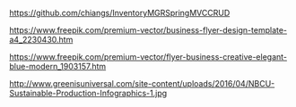 https://github.com/chiangs/InventoryMGRSpringMVCCRUD

https://www.freepik.com/premium-vector/business-flyer-design-template-a4_2230430.htm

https://www.freepik.com/premium-vector/flyer-business-creative-elegant-blue-modern_1903157.htm

http://www.greenisuniversal.com/site-content/uploads/2016/04/NBCU-Sustainable-Production-Infographics-1.jpg
